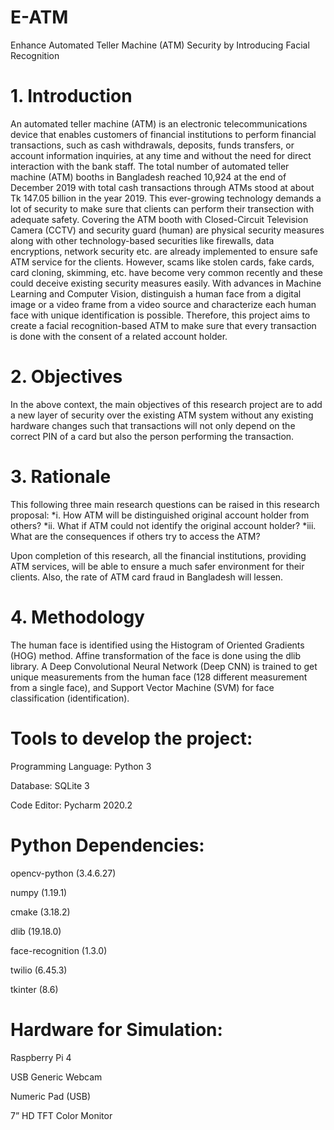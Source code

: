 # E-ATM
Enhance Automated Teller Machine (ATM) Security by Introducing Facial Recognition

# 1.	Introduction
An automated teller machine (ATM) is an electronic telecommunications device that enables customers of financial institutions to perform financial transactions, such as cash withdrawals, deposits, funds transfers, or account information inquiries, at any time and without the need for direct interaction with the bank staff. The total number of automated teller machine (ATM) booths in Bangladesh reached 10,924 at the end of December 2019 with total cash transactions through ATMs stood at about Tk 147.05 billion in the year 2019. This ever-growing technology demands a lot of security to make sure that clients can perform their transection with adequate safety. Covering the ATM booth with Closed-Circuit Television Camera (CCTV) and security guard (human) are physical security measures along with other technology-based securities like firewalls, data encryptions, network security etc. are already implemented to ensure safe ATM service for the clients. However, scams like stolen cards, fake cards, card cloning, skimming, etc. have become very common recently and these could deceive existing security measures easily. 
With advances in Machine Learning and Computer Vision, distinguish a human face from a digital image or a video frame from a video source and characterize each human face with unique identification is possible. Therefore, this project aims to create a facial recognition-based ATM to make sure that every transaction is done with the consent of a related account holder.
# 2.	Objectives
In the above context, the main objectives of this research project are to add a new layer of security over the existing ATM system without any existing hardware changes such that transactions will not only depend on the correct PIN of a card but also the person performing the transaction.
# 3.	Rationale
This following three main research questions can be raised in this research proposal:
*i.	How ATM will be distinguished original account holder from others?
*ii.	What if ATM could not identify the original account holder?
*iii.	What are the consequences if others try to access the ATM?

Upon completion of this research, all the financial institutions, providing ATM services, will be able to ensure a much safer environment for their clients. Also, the rate of ATM card fraud in Bangladesh will lessen.  
# 4.	Methodology
The human face is identified using the Histogram of Oriented Gradients (HOG) method. Affine transformation of the face is done using the dlib library. A Deep Convolutional Neural Network (Deep CNN) is trained to get unique measurements from the human face (128 different measurement from a single face), and Support Vector Machine (SVM) for face classification (identification).

# Tools to develop the project:
Programming Language: Python 3

Database: SQLite 3

Code Editor: Pycharm 2020.2

# Python Dependencies:  
opencv-python (3.4.6.27)

numpy (1.19.1)

cmake (3.18.2)

dlib (19.18.0)

face-recognition (1.3.0)

twilio (6.45.3)

tkinter (8.6)

# Hardware for Simulation:  
Raspberry Pi 4

USB Generic Webcam

Numeric Pad (USB)

7” HD TFT Color Monitor
